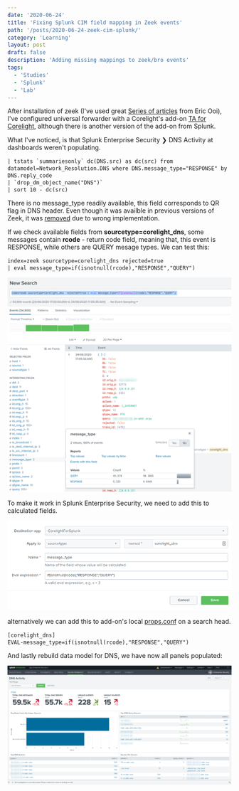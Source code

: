 ```yaml
---
date: '2020-06-24'
title: 'Fixing Splunk CIM field mapping in Zeek events'
path: '/posts/2020-06-24-zeek-cim-splunk/'
category: 'Learning'
layout: post
draft: false
description: 'Adding missing mappings to zeek/bro events'
tags:
  - 'Studies'
  - 'Splunk'
  - 'Lab'
---
```


After installation of zeek (I've used great [Series of articles](https://www.ericooi.com/zeekurity-zen-part-i-how-to-install-zeek-on-centos-8/) from Eric Ooi), I've configured universal forwarder with a Corelight's add-on [TA for Corelight](https://splunkbase.splunk.com/app/3885/), although there is another version of the add-on from Splunk.

What I've noticed, is that Splunk Enterprise Security ❯ DNS Activity at dashboards weren't populating.

```splunk-spl
| tstats `summariesonly` dc(DNS.src) as dc(src) from datamodel=Network_Resolution.DNS where DNS.message_type="RESPONSE" by DNS.reply_code
| `drop_dm_object_name("DNS")`
| sort 10 - dc(src)
```

There is no message_type readily available, this field corresponds to QR flag in DNS header. Even though it was availble in previous versions of Zeek, it was [removed](https://github.com/zeek/zeek/commit/18f5018a0d6cb7e3595fb186d58016b9c2ce2843) due to wrong implementation.

If we check available fields from **sourcetype=corelight_dns**, some messages contain **rcode** - return code field, meaning that, this event is RESPONSE, while others are QUERY mesage types. We can test this:

```splunk-spl
index=zeek sourcetype=corelight_dns rejected=true
| eval message_type=if(isnotnull(rcode),"RESPONSE","QUERY")
```

![zeek](zeek.png)

To make it work in Splunk Enterprise Security, we need to add this to calculated fields.

![message type](message_type.png)

alternatively we can add this to add-on's local [props.conf](https://docs.splunk.com/Documentation/Splunk/8.0.4/Knowledge/Configurecalculatedfieldswithprops.conf) on a search head.

```
[corelight_dns]
EVAL-message_type=if(isnotnull(rcode),"RESPONSE","QUERY")
```

And lastly rebuild data model for DNS, we have now all panels populated:

![dns activity](dns_activity.png)
